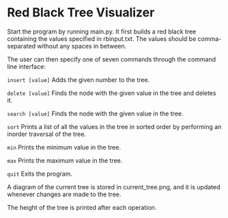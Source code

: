 # Red Black Tree Visualizer

Start the program by running main.py. It first builds a red black tree containing the values specified in rbinput.txt. The values should be comma-separated without any spaces in between.

The user can then specify one of seven commands through the command line interface:

```insert [value]``` Adds the given number to the tree.

```delete [value]``` Finds the node with the given value in the tree and deletes it.

```search [value]``` Finds the node with the given value in the tree.

```sort``` Prints a list of all the values in the tree in sorted order by performing an inorder traversal of the tree.

```min``` Prints the minimum value in the tree.

```max``` Prints the maximum value in the tree.

```quit``` Exits the program.

A diagram of the current tree is stored in current_tree.png, and it is updated whenever changes are made to the tree.

The height of the tree is printed after each operation.
